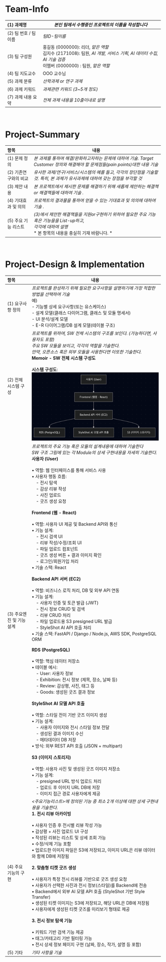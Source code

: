 <!-- Template for PROJECT REPORT of CapstoneDesign 2025-2H, initially written by khyoo -->
<!-- 본 파일은 2025년도 컴공 졸업프로젝트의 <1차보고서> 작성을 위한 기본 양식입니다. -->
<!-- 아래에 "*"..."*" 표시는 italic체로 출력하기 위해서 사용한 것입니다. -->
<!-- "내용"에 해당하는 부분을 지우고, 여러분 과제의 내용을 작성해 주세요. -->

# Team-Info
| (1) 과제명 | *본인 팀에서 수행중인 프로젝트의 이름을 작성합니다*
|:---  |---  |
| (2) 팀 번호 / 팀 이름 | *팀ID-팀이름* |
| (3) 팀 구성원 | 홍길동 (0000000): 리더, *맡은 역할* <br> 김지수 (2171008): 팀원, *AI 개발, 서비스 기획, AI 데이터 수집, AI 기술 검증* <br> 이멤버 (0000000) : 팀원, *맡은 역할*			 |
| (4) 팀 지도교수 | OOO 교수님 |
| (5) 과제 분류 | *산학과제 or 연구 과제* |
| (6) 과제 키워드 | *과제관련 키워드 (3~5개 정도)*  |
| (7) 과제 내용 요약 | *전체 과제 내용을 10줄이내로 설명* |

<br>

# Project-Summary
| 항목 | 내용 |
|:---  |---  |
| (1) 문제 정의 | *본 과제를 통하여 해결/완화하고자하는 문제에 대하여 기술. Target Customer 정의와 해결해야 할 문제점들(pain points)대한 내용 기술*  |
| (2) 기존연구와의 비교 | *유사한 과제/연구/서비스/시스템의 예를 들고, 각각의 장단점을 기술할 것. 특히, 본 과제가 유사과제에 대하여 갖는 장점을 부각할 것* |
| (3) 제안 내용 | *본 프로젝트에서 제시한 문제를 해결하기 위해 새롭제 제안하는 해결책 or 해결책들에 대하여 기술 .* |
| (4) 기대효과 및 의의 | *프로젝트의 결과물을 통하여 얻을 수 있는 기대효과 및 의의에 대하여 기술 .* |
| (5) 주요 기능 리스트 | *(3)에서 제안한 해결책들을 지원or구현하기 위하여 필요한 주요 기능 혹은 기능을을 List-up하고, <br> 각각에 대하여 설명* <br> * 본 항목의 내용을 충실히 기재 바람니다. *|

<br>
 
# Project-Design & Implementation
| 항목 | 내용 |
|:---  |---  |
| (1) 요구사항 정의 | *프로젝트를 완성하기 위해 필요한 요구사항을 설명하기에 가장 적합한 방법을 선택하여 기술* <br> 예) <br> - 기능별 상세 요구사항(또는 유스케이스) <br> - 설계 모델(클래스 다이어그램, 클래스 및 모듈 명세서) <br> - UI 분석/설계 모델 <br> - E-R 다이어그램/DB 설계 모델(테이블 구조) |
| (2) 전체 시스템 구성 | *프로젝트를 위하여, SW 전체 시스템의 구조를 보인다. (가능하다면, 사용자도 포함) <br> 주요 SW 모듈을 보이고, 각각의 역할을 기술한다. <br>만약, 오픈소스 혹은 외부 모듈을 사용한다면 이또한 기술한다.* <br>**Memoir - SW 전체 시스템 구성도**<br><br>**시스템 구성도**:<br>![sw구조](sw.png)|
| (3) 주요엔진 및 기능 설계 | *프로젝트의 주요 기능 혹은 모듈의 설계내용에 대하여 기술한다 <br> SW 구조 그림에 있는 각 Module의 상세 구현내용을 자세히 기술한다.*<br>**사용자 (User)**<br><br>• 역할: 웹 인터페이스를 통해 서비스 사용<br>• 사용자 행동 흐름:<br>　- 전시 탐색<br>　- 감상 리뷰 작성<br>　- 사진 업로드<br>　- 굿즈 생성 요청<br><br>**Frontend (웹 - React)**<br><br>• 역할: 사용자 UI 제공 및 Backend API와 통신<br>• 기능 설계:<br>　- 전시 검색 UI<br>　- 리뷰 작성/수정/조회 UI<br>　- 파일 업로드 컴포넌트<br>　- 굿즈 생성 버튼 + 결과 이미지 확인<br>　- 로그인/회원가입 처리<br>• 기술 스택: React<br><br>**Backend API 서버 (EC2)**<br><br>• 역할: 비즈니스 로직 처리, DB 및 외부 API 연동<br>• 기능 설계:<br>　- 사용자 인증 및 토큰 발급 (JWT)<br>　- 전시 정보 CRUD 및 검색<br>　- 리뷰 CRUD 처리<br>　- 파일 업로드용 S3 presigned URL 발급<br>　- StyleShot AI API 호출 처리<br>• 기술 스택: FastAPI / Django / Node.js, AWS SDK, PostgreSQL ORM<br><br>**RDS (PostgreSQL)**<br><br>• 역할: 핵심 데이터 저장소<br>• 테이블 예시:<br>　- User: 사용자 정보<br>　- Exhibition: 전시 정보 (제목, 장소, 날짜 등)<br>　- Review: 감상평, 사진, 태그 등<br>　- Goods: 생성된 굿즈 결과 정보<br><br>**StyleShot AI 모델 API 호출**<br><br>• 역할: 스타일 전이 기반 굿즈 이미지 생성<br>• 기능 설계:<br>　- 사용자 이미지와 전시 스타일 정보 전달<br>　- 생성된 결과 이미지 수신<br>　- 메타데이터 DB 저장<br>• 방식: 외부 REST API 호출 (JSON + multipart)<br><br>**S3 (이미지 스토리지)**<br><br>• 역할: 사용자 사진 및 생성된 굿즈 이미지 저장소<br>• 기능 설계:<br>　- presigned URL 방식 업로드 처리<br>　- 업로드 후 이미지 URL DB에 저장<br>　- 이미지 접근 경로 사용자에게 제공 |
| (4) 주요 기능의 구현 | *<주요기능리스트>에 정의된 기능 중 최소 2개 이상에 대한 상세 구현내용을 기술한다.*<br>**1. 전시 리뷰 아카이빙**<br><br>• 사용자 인증 후 전시별 리뷰 작성 가능<br>• 감상평 + 사진 업로드 UI 구성<br>• 작성된 리뷰는 리스트 및 상세 조회 가능<br>• 수정/삭제 기능 포함<br>• 업로드한 이미지 파일은 S3에 저장되고, 이미지 URL은 리뷰 데이터와 함께 DB에 저장됨<br><br>**2. 맞춤형 티켓 굿즈 생성**<br><br>• 사용자가 특정 전시 리뷰를 기반으로 굿즈 생성 요청<br>• 사용자가 선택한 사진과 전시 정보(스타일)를 Backend에 전송<br>• Backend에서 외부 AI 모델 API 호출 (StyleShot 기반 Style Transfer)<br>• 생성된 티켓 이미지는 S3에 저장되고, 해당 URL은 DB에 저장됨<br>• 사용자에게 생성된 티켓 굿즈를 미리보기 형태로 제공<br><br>**3. 전시 정보 탐색 기능**<br><br>• 키워드 기반 검색 기능 제공<br>• 태그/카테고리 기반 필터링 가능<br>• 전시 상세 정보 페이지 구현 (날짜, 장소, 작가, 설명 등 포함)|
| (5) 기타 | *기타 사항을 기술*  |

<br>
